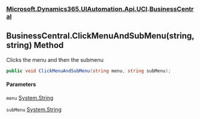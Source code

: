 ### [Microsoft.Dynamics365.UIAutomation.Api.UCI](Microsoft.Dynamics365.UIAutomation.Api.UCI.md 'Microsoft.Dynamics365.UIAutomation.Api.UCI').[BusinessCentral](BusinessCentral.md 'Microsoft.Dynamics365.UIAutomation.Api.UCI.BusinessCentral')

## BusinessCentral.ClickMenuAndSubMenu(string, string) Method

Clicks the menu and then the submenu

```csharp
public void ClickMenuAndSubMenu(string menu, string subMenu);
```
#### Parameters

<a name='Microsoft.Dynamics365.UIAutomation.Api.UCI.BusinessCentral.ClickMenuAndSubMenu(string,string).menu'></a>

`menu` [System.String](https://docs.microsoft.com/en-us/dotnet/api/System.String 'System.String')

<a name='Microsoft.Dynamics365.UIAutomation.Api.UCI.BusinessCentral.ClickMenuAndSubMenu(string,string).subMenu'></a>

`subMenu` [System.String](https://docs.microsoft.com/en-us/dotnet/api/System.String 'System.String')